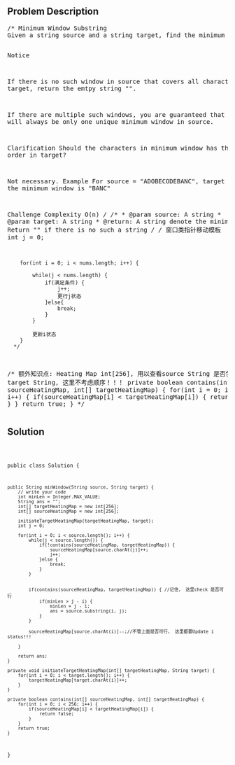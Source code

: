 <!--
<style>
  body { font-family: Arial, sans-serif; }
  .container { max-width: 100%; margin: 0 auto; padding: 10px; }
  .comment-block { background-color: #f9f9f9; padding: 10px; border-left: 5px solid #ccc; width: 200px; margin: 20px auto; overflow-wrap: break-word; white-space: pre-wrap; }
  .code-block { background-color: #f4f4f4; padding: 10px; border: 1px solid #ddd; width: 50%; margin: 20px auto; overflow-wrap: break-word; white-space: pre-wrap; }
</style>
-->

<div class='container'>
<h2>Problem Description</h2>
<div class='comment-block'>
<pre>
/* Minimum Window Substring
Given a string source and a string target, find the minimum window in source which will contain all the characters in target.

Notice

If there is no such window in source that covers all characters in target, return the emtpy string "".

If there are multiple such windows, you are guaranteed that there will always be only one unique minimum window in source.

Clarification
Should the characters in minimum window has the same order in target?

Not necessary.
Example
For source = "ADOBECODEBANC", target = "ABC", the minimum window is "BANC"

Challenge 
Complexity O(n)
*/
    /**
     * @param source: A string
     * @param target: A string
     * @return: A string denote the minimum window
     *          Return "" if there is no such a string
     */
     /* 窗口类指针移动模板
        int j = 0;

        for(int i = 0; i < nums.length; i++) {

            while(j < nums.length) {
                if(满足条件) {
                    j++;
                    更行j状态
                }else{
                    break;
                }
            }

            更新i状态
        }
      */
/* 额外知识点: Heating Map int[256], 
用以查看source String 是否包含 target String, 这里不考虑顺序！！！
    private boolean contains(int[] sourceHeatingMap, int[] targetHeatingMap) {
        for(int i = 0; i < 256; i++) {
            if(sourceHeatingMap[i] < targetHeatingMap[i]) {
                return false;
            }
        }
        return true;
    }
*/</pre>
</div>

<h2>Solution</h2>
<div class='code-block'>
<pre><code class='language-java'>

public class Solution {

    public String minWindow(String source, String target) {
        // write your code
        int minLen = Integer.MAX_VALUE;
        String ans = "";
        int[] targetHeatingMap = new int[256];
        int[] sourceHeatingMap = new int[256];
        
        initiateTargetHeatingMap(targetHeatingMap, target);
        int j = 0;
        
        for(int i = 0; i < source.length(); i++) {
            while(j < source.length()) {
                if(!contains(sourceHeatingMap, targetHeatingMap)) {
                    sourceHeatingMap[source.charAt(j)]++;
                    j++;
                }else {
                    break;
                }
            }
            
            
            if(contains(sourceHeatingMap, targetHeatingMap)) { //记住， 这里check 是否可行
                if(minLen > j - i) {
                    minLen = j - i;
                    ans = source.substring(i, j);
                }
            }
            
            sourceHeatingMap[source.charAt(i)]--;//不管上面是否可行， 这里都要Update i status!!!
            
        }
        
        return ans;
    }
    
    private void initiateTargetHeatingMap(int[] targetHeatingMap, String target) {
        for(int i = 0; i < target.length(); i++) {
            targetHeatingMap[target.charAt(i)]++;
        }
    }
    
    private boolean contains(int[] sourceHeatingMap, int[] targetHeatingMap) {
        for(int i = 0; i < 256; i++) {
            if(sourceHeatingMap[i] < targetHeatingMap[i]) {
                return false;
            }
        }
        return true;
    }
}

</code></pre>
</div>
</div>
